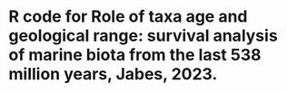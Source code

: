 # R code for Role of taxa age and geological range: survival analysis of marine biota from the last 538 million years, Jabes, 2023.

